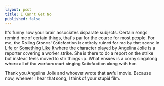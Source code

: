 ```yaml
---
layout: post
title: I Can't Get No
published: false
---
```

It's funny how your brain associates disparate subjects. Certain songs remind me of certain things, that's par for the course for most people. For me, the Rolling Stones' Satisfaction is entirely ruined for me by that scene in <a title="awful movie" href="http://imdb.com/title/tt0282687/">Life or Something Like It</a> where the character played by Angelina Jolie is a reporter covering a worker strike. She is there to do a report on the strike but instead feels moved to stir things up. What ensues is a corny singalong where all of the workers start singing Satisfaction along with her.

Thank you Angelina Jolie and whoever wrote that awful movie. Because now, whenver I hear that song, I think of your stupid film.
